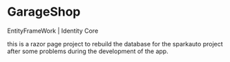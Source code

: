 # GarageShop
EntityFrameWork | Identity Core


this is a razor page project to rebuild the database for the sparkauto project after some problems during the development of the app.
